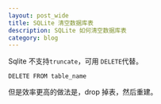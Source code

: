 ```yaml
---
layout: post_wide
title: SQLite 清空数据库表
description: SQLite 如何清空数据库表
category: blog
---
```

Sqlite 不支持`truncate`，可用 `DELETE`代替。

```
DELETE FROM table_name
```

但是效率更高的做法是，drop 掉表，然后重建。
